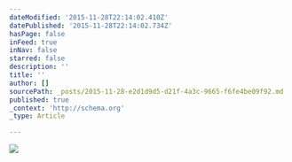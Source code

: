 ```yaml
---
dateModified: '2015-11-28T22:14:02.410Z'
datePublished: '2015-11-28T22:14:02.734Z'
hasPage: false
inFeed: true
inNav: false
starred: false
description: ''
title: ''
author: []
sourcePath: _posts/2015-11-28-e2d1d9d5-d21f-4a3c-9665-f6fe4be09f92.md
published: true
_context: 'http://schema.org'
_type: Article

---
```

![](https://the-grid-user-content.s3-us-west-2.amazonaws.com/a2e4bc3c-60ad-4b1e-b304-77fbbead5d12.jpg)